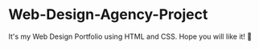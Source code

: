 # Web-Design-Agency-Project
It's my Web Design Portfolio using HTML and CSS. Hope you will like it! 🥹
